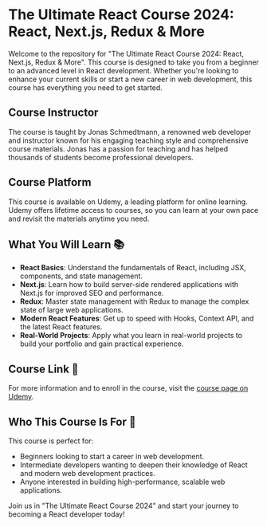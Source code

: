 # The Ultimate React Course 2024: React, Next.js, Redux & More

Welcome to the repository for "The Ultimate React Course 2024: React, Next.js, Redux & More". This course is designed to take you from a beginner to an advanced level in React development. Whether you're looking to enhance your current skills or start a new career in web development, this course has everything you need to get started.

## Course Instructor

The course is taught by Jonas Schmedtmann, a renowned web developer and instructor known for his engaging teaching style and comprehensive course materials. Jonas has a passion for teaching and has helped thousands of students become professional developers.

## Course Platform

This course is available on Udemy, a leading platform for online learning. Udemy offers lifetime access to courses, so you can learn at your own pace and revisit the materials anytime you need.

## What You Will Learn 📚

- **React Basics**: Understand the fundamentals of React, including JSX, components, and state management.
- **Next.js**: Learn how to build server-side rendered applications with Next.js for improved SEO and performance.
- **Redux**: Master state management with Redux to manage the complex state of large web applications.
- **Modern React Features**: Get up to speed with Hooks, Context API, and the latest React features.
- **Real-World Projects**: Apply what you learn in real-world projects to build your portfolio and gain practical experience.

## Course Link 🔗

For more information and to enroll in the course, visit the [course page on Udemy](https://www.udemy.com/course/the-ultimate-react-course).

## Who This Course Is For 🎯

This course is perfect for:

- Beginners looking to start a career in web development.
- Intermediate developers wanting to deepen their knowledge of React and modern web development practices.
- Anyone interested in building high-performance, scalable web applications.

Join us in "The Ultimate React Course 2024" and start your journey to becoming a React developer today!
